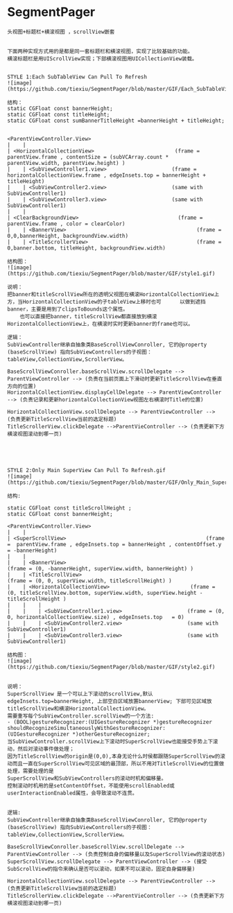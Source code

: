 # SegmentPager
    头视图+标题栏+横滚视图 ，scrollView嵌套


    下面两种实现方式用的是都是同一套标题栏和横滚视图，实现了比较基础的功能。  
    横滚标题栏是用UIScrollView实现；下部横滚视图用UICollectionView装载。


    STYLE 1:Each SubTableView Can Pull To Refresh
    ![image](https://github.com/tiexiu/SegmentPager/blob/master/GIF/Each_SubTableView_Can_Pull_To_Refresh.gif)

    结构：
    static CGFloat const bannerHeight;
    static CGFloat const titleHeight;
    static CGFloat const sumBannerTitleHeight =bannerHeight + titleHeight;


    <ParentViewController.View>
    |    |
    | <HorizontalCollectionView>                          (frame = parentView.frame , contentSize = (subVCArray.count *     parentView.width, parentView.height) )
    |    | <SubViewController1.view>                     (frame = horizontalCollectionView.frame , edgeInsets.top = bannerHeight + titleHeight)
    |    | <SubViewController2.view>                     (same with SubViewController1)
    |    | <SubViewController3.view>                     (same with SubViewController1)
    |    |
    | <ClearBackgroundView>                                (frame = parentView.frame , color = clearColor)
    |    | <BannerView>                                          (frame = 0,0,bannerHeight, backgroundView.width)
    |    | <TitleScrollerView>                                   (frame = 0,banner.bottom, titleHeight, backgroundView.width)

    结构图：
    ![image](https://github.com/tiexiu/SegmentPager/blob/master/GIF/style1.gif)

    说明：
    把banner和titleScrollView所在的透明父视图在横滚HorizontalCollectionView上方，当HorizontalCollectionView的子tableView上移时也可      以做到遮挡banner，主要是用到了clipsToBounds这个属性。
        也可以直接把banner，titleScrollView都直接放到横滚HorizontalCollectionView上，在横滚时实时更新banner的frame也可以。

    逻辑：
    SubViewController继承自抽象类BaseScrollViewConroller, 它的@property (baseScrollView) 指向SubViewControllers的子视图：      tableView,CollectionView,ScrollerView。

    BaseScrollViewConroller.baseScrollView.scrollDelegate --> ParentViewController --> (负责在当前页面上下滑动时更新TitleScrollView在垂直方向的位置)
    HorizontalCollectionView.displayCellDelegate --> ParentViewController --> (负责记录和更新horizontalCollectionView视图左右横滚时Title的位置)

    HorizontalCollectionView.scollDelegate --> ParentViewController --> (负责更新TitleScrollView当前的选定标题)
    TitleScrollerView.clickDelegate -->ParentVieController --> (负责更新下方横滚视图滚动到哪一页)





    STYLE 2:Only Main SuperView Can Pull To Refresh.gif
    ![image](https://github.com/tiexiu/SegmentPager/blob/master/GIF/Only_Main_SuperView_Can_Pull_To_Refresh.gif)

    结构:

    static CGFloat const titleScrollHeight ;
    static CGFloat const bannerHeight;

    <ParentViewController.View>
    |    |
    | <SuperScrollView>                                             (frame =  parentView.frame , edgeInsets.top = bannerHeight , contentOffset.y = -bannerHeight)
    |    |
    |    | <BannerView>                                               (frame = (0, -bannerHeight, superView.width, bannerHeight) )
    |    | <TitleScrollView>                                           (frame = (0, 0, superView.width, titleScrollHeight) )
    |    | <HorizontalCollectionView>                          (frame = (0, titleScrollView.bottom, superView.width, superView.height - titleScrollHeight )
    |    |    |
    |    |    | <SubViewController1.view>                     (frame = (0, 0, horizontalCollectionView.size) , edgeInsets.top   = 0)
    |    |    | <SubViewController2.view>                     (same with SubViewController1)
    |    |    | <SubViewController3.view>                     (same with SubViewController1)

    结构图：
    ![image](https://github.com/tiexiu/SegmentPager/blob/master/GIF/style2.gif)


    说明：
    SuperScrollView 是一个可以上下滚动的scrollView,默认edgeInsets.top=bannerHeight, 上部空白区域放置bannerView; 下部可见区域放titleScrollView和横滚HorizontalCollectionView。
    需要重写每个SubViewController.scrollView的一个方法:
    - (BOOL)gestureRecognizer:(UIGestureRecognizer *)gestureRecognizer shouldRecognizeSimultaneouslyWithGestureRecognizer:(UIGestureRecognizer *)otherGestureRecognizer;
    当SubViewController.scrollView上下滚动时SuperScrollView也能接受手势上下滚动，然后对滚动事件做处理； 
    因为TitleScrollView的origin是(0,0),本身无论什么时侯都跟随SuperScrollView的滚动而且一直在SuperScrollView可见区域的最顶部，所以不用对TitleScrollView的位置做处理，需要处理的是
    SuperScrollView和SubViewControllers的滚动时机和偏移量。
    控制滚动时机用的是setContentOffset，不能使用scrollEnabled或userInteractionEnabled属性，会导致滚动不连贯。


    逻辑:
    SubViewController继承自抽象类BaseScrollViewConroller, 它的@property (baseScrollView) 指向SubViewControllers的子视图：tableView,CollectionView,ScrollerView。

    BaseScrollViewConroller.baseScrollView.scrollDelegate --> ParentViewController --> (负责控制自身的偏移量以及SuperScrollView的滚动状态)
    SuperScrollView.scrollDelegate --> ParentViewController --> (接受SubScrollView的指令来确认是否可以滚动，如果不可以滚动，固定自身偏移量)

    HorizontalCollectionView.scollDelegate --> ParentViewController --> (负责更新TitleScrollView当前的选定标题)
    TitleScrollerView.clickDelegate -->ParentVieController --> (负责更新下方横滚视图滚动到哪一页)



